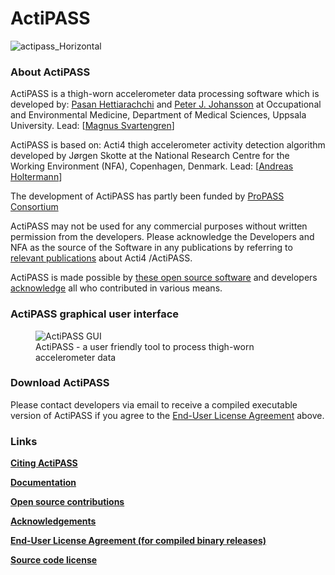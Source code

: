 # ActiPASS
![actipass_Horizontal](https://github.com/Ergo-Tools/ActiPASS/assets/26480941/c68b2bb3-10c2-4a89-bad6-0b99913e1199)

<!--![ActiPASS logo blue](https://user-images.githubusercontent.com/26480941/170669286-19ad73a9-df25-4903-ad07-29746b6ca0c8.PNG)--> 

### About ActiPASS

ActiPASS is a thigh-worn accelerometer data processing software which is developed by: [Pasan Hettiarachchi](mailto:pasan.hettiarachchi@medsci.uu.se) and [Peter J. Johansson](mailto:peter.johansson@medsci.uu.se) 
at Occupational and Environmental Medicine, Department of Medical Sciences, Uppsala University. Lead: [[Magnus Svartengren](mailto:magnus.svartengren@medsci.uu.se)]

ActiPASS is based on: Acti4 thigh accelerometer activity detection algorithm developed by Jørgen Skotte 
at the National Research Centre for the Working Environment (NFA), Copenhagen, Denmark. Lead: [[Andreas Holtermann](mailto:aho@nfa.dk)]

The development of ActiPASS has partly been funded by [ProPASS Consortium](https://www.propassconsortium.org)

ActiPASS may not be used for any commercial purposes without written permission from the developers.
Please acknowledge the Developers and NFA as the source of the Software in any publications by referring to [relevant publications](https://github.com/Ergo-Tools/ActiPASS/wiki/ActiPASS-References) about Acti4 /ActiPASS.

ActiPASS is made possible by [these open source software](https://github.com/Ergo-Tools/ActiPASS/wiki/Open-source-software-used-by-ActiPASS) and developers [acknowledge](https://github.com/Ergo-Tools/ActiPASS/wiki/acknowledgements) all who contributed in various means.

### ActiPASS graphical user interface

<figure>
    <img src="https://user-images.githubusercontent.com/26480941/230112571-0baca0d0-957a-4974-b3c9-58d21b1d4678.PNG"
         alt="ActiPASS GUI">
    <figcaption>ActiPASS - a user friendly tool to process thigh-worn accelerometer data</figcaption>
</figure>

### Download ActiPASS

Please contact developers via email to receive a compiled executable version of ActiPASS if you agree to the [End-User License Agreement](https://github.com/Ergo-Tools/ActiPASS/wiki/License-agreement#license-and-usage-agreement) above.

### Links

[**Citing ActiPASS**](https://github.com/Ergo-Tools/ActiPASS/wiki/ActiPASS-References)

[**Documentation**](https://github.com/Ergo-Tools/ActiPASS/wiki)

[**Open source contributions**](https://github.com/Ergo-Tools/ActiPASS/wiki/Open-source-software-used-by-ActiPASS)

[**Acknowledgements**](https://github.com/Ergo-Tools/ActiPASS/wiki/acknowledgements#actipass-acknowledgements)

[**End-User License Agreement (for compiled binary releases)**](https://github.com/Ergo-Tools/ActiPASS/wiki/License-agreement#license-and-usage-agreement)

[**Source code license**](https://github.com/Ergo-Tools/ActiPASS/blob/main/LICENSE.md)

